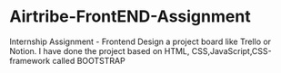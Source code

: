 # Airtribe-FrontEND-Assignment
Internship Assignment - Frontend
Design a project board like Trello or Notion.
I have done the project based on HTML, CSS,JavaScript,CSS-framework called BOOTSTRAP
